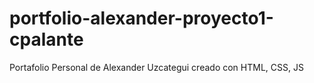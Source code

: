 # portfolio-alexander-proyecto1-cpalante
Portafolio Personal de Alexander Uzcategui  creado con HTML, CSS, JS
